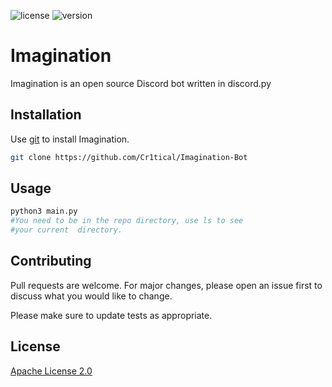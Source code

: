 ![license](https://img.shields.io/badge/license-Apache%20License%202.0-blue?style=for-the-badge)
![version](https://img.shields.io/github/package-json/v/SHDWCr1tical/Cr1ticalBot?style=for-the-badge)


# Imagination

Imagination is an open source Discord bot written in discord.py

## Installation

Use [git](https://git-scm.com/docs/git-clone) to install Imagination.

```bash
git clone https://github.com/Cr1tical/Imagination-Bot
```

## Usage

```python
python3 main.py
#You need to be in the repo directory, use ls to see
#your current  directory.
```

## Contributing
Pull requests are welcome. For major changes, please open an issue first to discuss what you would like to change.

Please make sure to update tests as appropriate.

## License
[Apache License 2.0](https://choosealicense.com/licenses/apache-2.0/)
